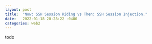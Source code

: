 ```yaml
---
layout: post
title:  "Now: SSH Session Riding vs Then: SSH Session Injection."
date:   2022-01-18 20:28:22 -0400
categories: web2
---
```

todo
